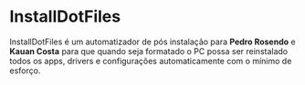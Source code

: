 # InstallDotFiles

InstallDotFiles é um automatizador de pós instalação para **Pedro Rosendo** e **Kauan Costa** para que quando seja formatado o PC possa ser reinstalado todos os apps, drivers e configurações automaticamente com o mínimo de esforço.